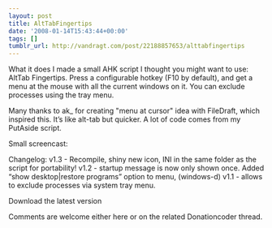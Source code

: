 ```yaml
---
layout: post
title: AltTabFingertips
date: '2008-01-14T15:43:44+00:00'
tags: []
tumblr_url: http://vandragt.com/post/22188857653/alttabfingertips
---
```

What it does
I made a small AHK script I thought you might want to use: AltTab Fingertips.  Press a configurable hotkey (F10 by default), and get a menu at the mouse with all the current windows on it. You can exclude processes using the tray menu.

Many thanks to ak_ for creating "menu at cursor" idea with FileDraft, which inspired this. It’s like alt-tab but quicker. A lot of code comes from my PutAside script.



Small screencast:

Changelog:
v1.3 - Recompile, shiny new icon, INI in the same folder as the script for portability!
v1.2 - startup message is now only shown once. Added “show desktop|restore programs” option to menu, (windows-d)
v1.1 - allows to exclude processes via system tray menu.

Download the latest version

Comments are welcome either here or on the related Donationcoder thread.
